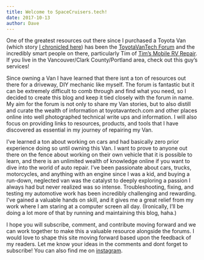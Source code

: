 ```yaml
---
title: Welcome to SpaceCruisers.tech!
date: 2017-10-13
author: Dave
---
```


One of the greatest resources out there since I purchased a Toyota Van (which story [I chronicled here](/how-i-got-ripped-off-buying-a-toyota-van/)) has been the [ToyotaVanTech Forum](http://www.toyotavantech.com/forum/activity.php) and the incredibly smart people on there, particularly Tim of [Tim&#8217;s Mobile RV Repair](http://www.timsrv.com). If you live in the Vancouver/Clark County/Portland area, check out this guy&#8217;s services!

Since owning a Van I have learned that there isnt a ton of resources out there for a driveway, DIY mechanic like myself. The forum is fantastic but it can be extremely difficult to comb through and find what you need, so I decided to create this blog and keep it tied closely with the forum in name. My aim for the forum is not only to share my Van stories, but to also distill and curate the wealth of information at toyotavantech.com and other places online into well photographed technical write ups and information. I will also focus on providing links to resources, products, and tools that I have discovered as essential in my journey of repairing my Van.

I&#8217;ve learned a ton about working on cars and had basically zero prior experience doing so until owning this Van. I want to prove to anyone out there on the fence about working on their own vehicle that it is possible to learn, and there is an unlimited wealth of knowledge online if you want to dive into the world of auto repair. I&#8217;ve been passionate about cars, trucks, motorcycles, and anything with an engine since I was a kid, and buying a run-down, neglected van was the catalyst to deeply exploring a passion I always had but never realized was so intense. Troubleshooting, fixing, and testing my automotive work has been incredibly challenging and rewarding. I&#8217;ve gained a valuable hands on skill, and it gives me a great relief from my work where I am staring at a computer screen all day. (Ironically, I&#8217;ll be doing a lot more of that by running and maintaining this blog, haha.)

I hope you will subscribe, comment, and contribute moving forward and we can work together to make this a valuable resource alongside the forums. I would love to shape this site moving forward based upon the feedback of my readers. Let me know your ideas in the comments and dont forget to subscribe! You can also find me on [instagram](https://www.instagram.com/spacecruisers.tech/).
